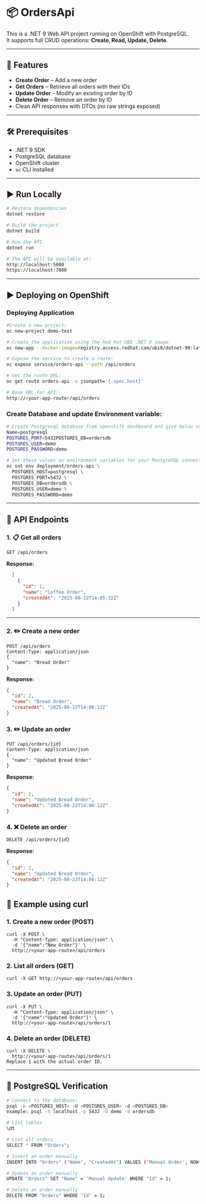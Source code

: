 # 📦 OrdersApi

This is a .NET 9 Web API project running on OpenShift with PostgreSQL.  
It supports full CRUD operations: **Create, Read, Update, Delete**.

---

## 🚀 Features
- **Create Order** – Add a new order
- **Get Orders** – Retrieve all orders with their IDs
- **Update Order** – Modify an existing order by ID
- **Delete Order** – Remove an order by ID
- Clean API responses with DTOs (no raw strings exposed)

---

## 🛠 Prerequisites
- .NET 9 SDK
- PostgreSQL database
- OpenShift cluster
- `oc` CLI installed

---

## ▶️ Run Locally

```bash
# Restore dependencies
dotnet restore

# Build the project
dotnet build

# Run the API
dotnet run

# The API will be available at:
http://localhost:5000
https://localhost:7000

```
---
## ▶️ Deploying on OpenShift
### Deploying Application
```bash
#Create a new project:
oc new-project demo-test

# Create the application using the Red Hat UBI .NET 9 image:
oc new-app --docker-image=registry.access.redhat.com/ubi8/dotnet-90:latest~https://github.com/ng-rh/OrdersApi.git --name=orders-api

# Expose the service to create a route:
oc expose service/orders-api --path /api/orders

# Get the route URL:
oc get route orders-api -o jsonpath='{.spec.host}'

# Base URL for API: 
http://<your-app-route>/api/orders
```
### Create Database and update Environment variable:
```bash
# Create Postgresql database from openshift dashboard and give below values:
Name=postgresql
POSTGRES_PORT=5432POSTGRES_DB=ordersdb
POSTGRES_USER=demo
POSTGRES_PASSWORD=demo

# Set these values as environment variables for your PostgreSQL connection in application.:
oc set env deployment/orders-api \
  POSTGRES_HOST=postgresql \
  POSTGRES_PORT=5432 \
  POSTGRES_DB=ordersdb \
  POSTGRES_USER=demo \
  POSTGRES_PASSWORD=demo

```
---

## 📖 API Endpoints

### 1. 📋 Get all orders
```http
GET /api/orders
```

**Response:**
```json
  [
    {
      "id": 1,
      "name": "Coffee Order",
      "createdAt": "2025-08-22T14:05:32Z"
    }
  ]
```
---

### 2. ✏️ Create a new order
```http
POST /api/orders
Content-Type: application/json
{
  "name": "Bread Order"
}
```

**Response:**
```json
{
  "id": 2,
  "name": "Bread Order",
  "createdAt": "2025-08-22T14:06:12Z"
}
```

### 3. ✏️ Update an order
```http
PUT /api/orders/{id}
Content-Type: application/json
{
  "name": "Updated Bread Order"
}
```
**Response:**
```json
{
  "id": 2,
  "name": "Updated Bread Order",
  "createdAt": "2025-08-22T14:06:12Z"
}
```

### 4. ❌ Delete an order
```http
DELETE /api/orders/{id}
```

**Response:**
```json
{
  "id": 2,
  "name": "Updated Bread Order",
  "createdAt": "2025-08-22T14:06:12Z"
}
```

## 🧪 Example using curl
### 1. Create a new order (POST)
```http
curl -X POST \
  -H "Content-Type: application/json" \
  -d '{"name":"New Order"}' \
  http://<your-app-route>/api/orders
```
### 2. List all orders (GET)
```http
curl -X GET http://<your-app-route>/api/orders
```

### 3. Update an order (PUT)
```http
curl -X PUT \
  -H "Content-Type: application/json" \
  -d '{"name":"Updated Order"}' \
  http://<your-app-route>/api/orders/1
```
### 4. Delete an order (DELETE)
```http
curl -X DELETE \
  http://<your-app-route>/api/orders/1
Replace 1 with the actual order ID.
```
---

## 🐘 PostgreSQL Verification
```bash
# Connect to the database:
psql -h <POSTGRES_HOST> -U <POSTGRES_USER> -d <POSTGRES_DB>
example: psql -h localhost -p 5432 -U demo -d ordersdb

# List tables
\dt

# List all orders
SELECT * FROM "Orders";

# Insert an order manually
INSERT INTO "Orders" ("Name", "CreatedAt") VALUES ('Manual Order', NOW());

# Update an order manually
UPDATE "Orders" SET "Name" = 'Manual Update' WHERE "Id" = 1;

# Delete an order manually
DELETE FROM "Orders" WHERE "Id" = 1;
```